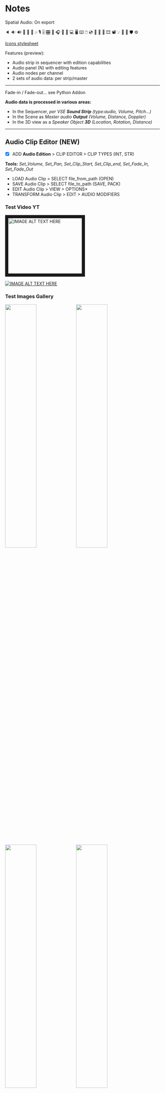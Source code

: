 # Notes

Spatial Audio: On export

:speaker: :sound: :loud_sound: :loudspeaker: :musical_score: :musical_note: :notes: :studio_microphone: :level_slider: :control_knobs: :microphone: :headphones:  :musical_keyboard: :electric_plug: :computer: :desktop_computer: :keyboard: :computer_mouse: :cd: :dvd: :abacus:  :movie_camera: :film_strip: :film_projector:  :bulb:  :pushpin: :key: :shield: :gear: 

[Icons stylesheet](https://github.com/ikatyang/emoji-cheat-sheet)




Features (preview):
- Audio strip in sequencer with edition capabilities
- Audio panel (N) with editing features
- Audio nodes per channel
- 2 sets of audio data: per strip/master

---

Fade-in / Fade-out... see Python Addon


**Audio data is processed in various areas:**
- In the Sequencer, *per VSE **Sound Strip** (type:audio, Volume, Pitch...)*
- In the Scene as *Master audio **Output** (Volume, Distance, Doppler)*
- In the 3D view as a *Speaker Object **3D** (Location, Rotation, Distance)*

---


## Audio Clip Editor (NEW)

- [x] ADD **Audio Edition** > CLIP EDITOR > CLIP TYPES (INT, STR)

**Tools:** *Set_Volume, Set_Pan, Set_Clip_Start, Set_Clip_end, Set_Fade_In, Set_Fade_Out*

- LOAD Audio Clip > SELECT file_from_path (OPEN)
- SAVE Audio Clip > SELECT file_to_path (SAVE, PACK)
- EDIT Audio Clip > VIEW > OPTIONS*
- TRANSFORM Audio Clip > EDIT > AUDIO MODIFIERS

### Test Video YT
<a href="http://www.youtube.com/watch?feature=player_embedded&v=qEABfRxnKNQ
" target="_blank"><img src="http://img.youtube.com/vi/qEABfRxnKNQ/0.jpg" 
alt="IMAGE ALT TEXT HERE" width="240" height="180" border="10" /></a>


[![IMAGE ALT TEXT HERE](http://img.youtube.com/vi/qEABfRxnKNQ/0.jpg)](http://www.youtube.com/watch?v=qEABfRxnKNQ)


### Test Images Gallery
<img src="https://cloud.githubusercontent.com/assets/4307137/10105283/251b6868-63ae-11e5-9918-b789d9d682ec.png" width="45%"></img> <img src="https://cloud.githubusercontent.com/assets/4307137/10105290/2a183f3a-63ae-11e5-9380-50d9f6d8afd6.png" width="45%"></img> <img src="https://cloud.githubusercontent.com/assets/4307137/10105284/26aa7ad4-63ae-11e5-88b7-bc523a095c9f.png" width="45%"></img> <img src="https://cloud.githubusercontent.com/assets/4307137/10105288/28698fae-63ae-11e5-8ba7-a62360a8e8a7.png" width="45%"></img> <img src="https://cloud.githubusercontent.com/assets/4307137/10105283/251b6868-63ae-11e5-9918-b789d9d682ec.png" width="45%"></img> <img src="https://cloud.githubusercontent.com/assets/4307137/10105290/2a183f3a-63ae-11e5-9380-50d9f6d8afd6.png" width="45%"></img> 


Here is a simple footnote[^1].

A footnote can also have multiple lines[^2].  

You can also use words, to fit your writing style more closely[^note].

[^1]: My reference.
[^2]: Every new line should be prefixed with 2 spaces.  
  This allows you to have a footnote with multiple lines.
[^note]:
    Named footnotes will still render with numbers instead of the text but allow easier identification and linking.  
    This footnote also has been made with a different syntax using 4 spaces for new lines.
